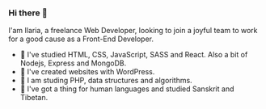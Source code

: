 ### Hi there 👋

I'am Ilaria, a freelance Web Developer, looking to join a joyful team to work for a good cause as a Front-End Developer.
- 🌲 I've studied HTML, CSS, JavaScript, SASS and React. Also a bit of Nodejs, Express and MongoDB.
- 🌿 I've created websites with WordPress. 
- 🌵 I am studing PHP, data structures and algorithms.
- 🍃 I've got a thing for human languages and studied Sanskrit and Tibetan.
<!--
**IlariaCallegari/ilariacallegari** is a ✨ _special_ ✨ repository because its `README.md` (this file) appears on your GitHub profile.

Here are some ideas to get you started:

- 🔭 I’m currently working on ...
- 🌱 I’m currently learning ...
- 👯 I’m looking to collaborate on ...
- 🤔 I’m looking for help with ...
- 💬 Ask me about ...
- 📫 How to reach me: ...
- 😄 Pronouns: ...
- ⚡ Fun fact: ...
-->
